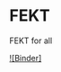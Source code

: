 # FEKT
FEKT for all


[![Binder]](https://mybinder.org/v2/gh/venca611/FEKT/master?urlpath=https%3A%2F%2Fgithub.com%2Fvenca611%2FFEKT%2Fblob%2Fmaster%2F1.semestr%2FEL1%2FZ%25C3%25A1kl_Z%25C3%25A1kony.ipynb)
